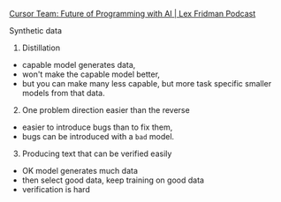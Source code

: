 [Cursor Team: Future of Programming with AI | Lex Fridman Podcast](https://youtu.be/oFfVt3S51T4?si=sX71D_eSrSddQuWN&t=7202)

Synthetic data

1. Distillation

- capable model generates data,
- won't make the capable model better,
- but you can make many less capable, but more task specific smaller models from that data.

2. One problem direction easier than the reverse

- easier to introduce bugs than to fix them,
- bugs can be introduced with a `bad` model.

3. Producing text that can be verified easily

- OK model generates much data
- then select good data, keep training on good data
- verification is hard
